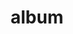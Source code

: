 ---
layout: album
resource: facebook
title: "album"
description: "masonry"
active: gallery
header-img: "img/gallery-bg.jpg"
album-title: "my 9th album"
images:
  - image_path: HQT/quan_dai/7/901951868644071_457252049_901952181977373_2781592250460566279_n.jpg
  - image_path: HQT/quan_dai/7/901951868644071_457380876_903311141841477_1102266731316099332_n.jpg
  - image_path: HQT/quan_dai/7/901951868644071_457434441_903311115174813_3218453729356864489_n.jpg
  - image_path: HQT/quan_dai/7/901951868644071_457514018_901952218644036_6583541148578875849_n.jpg
  - image_path: HQT/quan_dai/7/901951868644072_457469407_903237648515493_224732149486896074_n.jpg
  - image_path: HQT/quan_dai/7/901951868644072_457733942_903237801848811_1233108277859528728_n.jpg
  - image_path: HQT/quan_dai/7/901951868644072_459106092_910109594494965_1674649445813263158_n.jpg
  - image_path: HQT/quan_dai/7/903354151837176_457809754_903354331837158_3287234197569680246_n.jpg
  - image_path: HQT/quan_dai/7/903354165170508_457381139_903354341837157_1597021080350883581_n.jpg
  - image_path: HQT/quan_dai/7/903354205170504_457432610_903354381837153_5610482059056191066_n.jpg
---